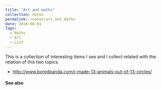 ```yaml
---
title: "Art and maths"
collection: notes
permalink: /notes/art_and_maths
date: 2016-06-01
Tags:
  - Maths
  - Art
  - List
---
```


This is a collection of interesting items I see and I collect related with the relation of this two topics:
* http://www.boredpanda.com/i-made-13-animals-out-of-13-circles/


#### See also









